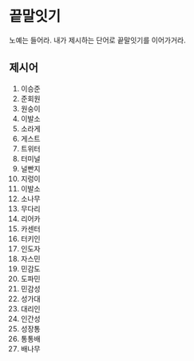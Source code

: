 # 끝말잇기

노예는 들어라. 내가 제시하는 단어로 끝말잇기를 이어가거라.



## 제시어

1. 이승준
2. 준회원
3. 원숭이
4. 이발소
5. 소라게
6. 게스트
7. 트위터
8. 터미널
9. 널빤지
10. 지렁이
11. 이발소
12. 소나무
13. 무다리
14. 리어카
15. 카센터
16. 터키인
17. 인도자
18. 자스민
19. 민감도
20. 도파민
21. 민감성
22. 성가대
23. 대리인
24. 인간성
25. 성장통
26. 통통배
27. 배나무
